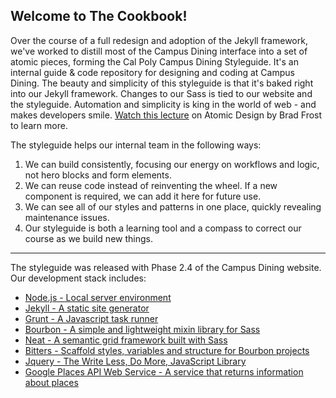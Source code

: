 ## Welcome to The Cookbook!  <i class="fa fa-book" aria-hidden="true"></i>



Over the course of a full redesign and adoption of the Jekyll framework, we've worked to distill most of the Campus Dining interface into a set of atomic pieces, forming the Cal Poly Campus Dining Styleguide. It's an internal guide & code repository for designing and coding at Campus Dining. The beauty and simplicity of this styleguide is that it's baked right into our Jekyll framework. Changes to our Sass is tied to our website and the styleguide. Automation and simplicity is king in the world of web - and makes developers smile. [Watch this lecture](https://vimeo.com/109130093) on Atomic Design by Brad Frost to learn more.

The styleguide helps our internal team in the following ways:
1. We can build consistently, focusing our energy on workflows and logic, not hero blocks and form elements.
2. We can reuse code instead of reinventing the wheel. If a new component is required, we can add it here for future use.
3. We can see all of our styles and patterns in one place, quickly revealing maintenance issues.
4. Our styleguide is both a learning tool and a compass to correct our course as we build new things.
----
The styleguide was released with Phase 2.4 of the Campus Dining website. Our development stack includes:
+ [Node.js - Local server environment](https://nodejs.org/en/)
+ [Jekyll - A static site generator](https://jekyllrb.com/)
+ [Grunt - A Javascript task runner](https://gruntjs.com/)
+ [Bourbon - A simple and lightweight mixin library for Sass](https://www.bourbon.io/)
+ [Neat - A semantic grid framework built with Sass](https://neat.bourbon.io/)
+ [Bitters - Scaffold styles, variables and structure for Bourbon projects](http://bitters.bourbon.io/)
+ [Jquery - The Write Less, Do More, JavaScript Library](https://jquery.com/)
+ [Google Places API Web Service - A service that returns information about places](https://developers.google.com/places/web-service/details)






